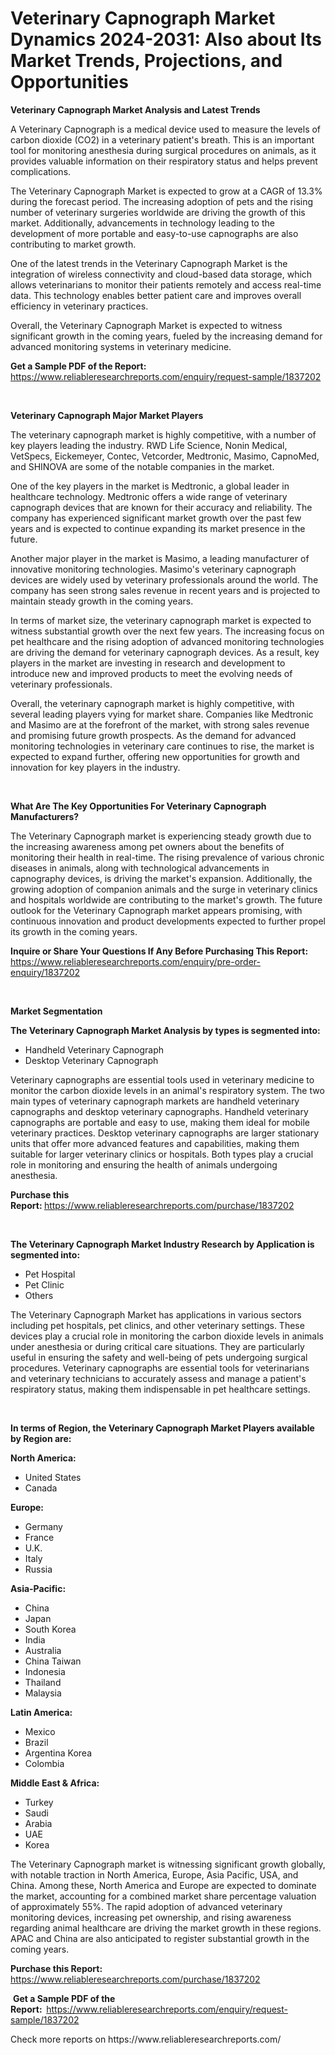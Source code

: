 <p><h1>Veterinary Capnograph Market Dynamics 2024-2031: Also about Its Market Trends, Projections, and Opportunities</h1></p><p><strong>Veterinary Capnograph Market Analysis and Latest Trends</strong></p>
<p><p>A Veterinary Capnograph is a medical device used to measure the levels of carbon dioxide (CO2) in a veterinary patient's breath. This is an important tool for monitoring anesthesia during surgical procedures on animals, as it provides valuable information on their respiratory status and helps prevent complications.</p><p>The Veterinary Capnograph Market is expected to grow at a CAGR of 13.3% during the forecast period. The increasing adoption of pets and the rising number of veterinary surgeries worldwide are driving the growth of this market. Additionally, advancements in technology leading to the development of more portable and easy-to-use capnographs are also contributing to market growth.</p><p>One of the latest trends in the Veterinary Capnograph Market is the integration of wireless connectivity and cloud-based data storage, which allows veterinarians to monitor their patients remotely and access real-time data. This technology enables better patient care and improves overall efficiency in veterinary practices.</p><p>Overall, the Veterinary Capnograph Market is expected to witness significant growth in the coming years, fueled by the increasing demand for advanced monitoring systems in veterinary medicine.</p></p>
<p><strong>Get a Sample PDF of the Report:&nbsp;</strong> <a href="https://www.reliableresearchreports.com/enquiry/request-sample/1837202">https://www.reliableresearchreports.com/enquiry/request-sample/1837202</a></p>
<p>&nbsp;</p>
<p><strong>Veterinary Capnograph Major Market Players</strong></p>
<p><p>The veterinary capnograph market is highly competitive, with a number of key players leading the industry. RWD Life Science, Nonin Medical, VetSpecs, Eickemeyer, Contec, Vetcorder, Medtronic, Masimo, CapnoMed, and SHINOVA are some of the notable companies in the market.</p><p>One of the key players in the market is Medtronic, a global leader in healthcare technology. Medtronic offers a wide range of veterinary capnograph devices that are known for their accuracy and reliability. The company has experienced significant market growth over the past few years and is expected to continue expanding its market presence in the future.</p><p>Another major player in the market is Masimo, a leading manufacturer of innovative monitoring technologies. Masimo's veterinary capnograph devices are widely used by veterinary professionals around the world. The company has seen strong sales revenue in recent years and is projected to maintain steady growth in the coming years.</p><p>In terms of market size, the veterinary capnograph market is expected to witness substantial growth over the next few years. The increasing focus on pet healthcare and the rising adoption of advanced monitoring technologies are driving the demand for veterinary capnograph devices. As a result, key players in the market are investing in research and development to introduce new and improved products to meet the evolving needs of veterinary professionals.</p><p>Overall, the veterinary capnograph market is highly competitive, with several leading players vying for market share. Companies like Medtronic and Masimo are at the forefront of the market, with strong sales revenue and promising future growth prospects. As the demand for advanced monitoring technologies in veterinary care continues to rise, the market is expected to expand further, offering new opportunities for growth and innovation for key players in the industry.</p></p>
<p>&nbsp;</p>
<p><strong>What Are The Key Opportunities For Veterinary Capnograph Manufacturers?</strong></p>
<p><p>The Veterinary Capnograph market is experiencing steady growth due to the increasing awareness among pet owners about the benefits of monitoring their health in real-time. The rising prevalence of various chronic diseases in animals, along with technological advancements in capnography devices, is driving the market's expansion. Additionally, the growing adoption of companion animals and the surge in veterinary clinics and hospitals worldwide are contributing to the market's growth. The future outlook for the Veterinary Capnograph market appears promising, with continuous innovation and product developments expected to further propel its growth in the coming years.</p></p>
<p><strong>Inquire or Share Your Questions If Any Before Purchasing This Report:</strong> <a href="https://www.reliableresearchreports.com/enquiry/pre-order-enquiry/1837202">https://www.reliableresearchreports.com/enquiry/pre-order-enquiry/1837202</a></p>
<p>&nbsp;</p>
<p><strong>Market Segmentation</strong></p>
<p><strong>The Veterinary Capnograph Market Analysis by types is segmented into:</strong></p>
<p><ul><li>Handheld Veterinary Capnograph</li><li>Desktop Veterinary Capnograph</li></ul></p>
<p><p>Veterinary capnographs are essential tools used in veterinary medicine to monitor the carbon dioxide levels in an animal's respiratory system. The two main types of veterinary capnograph markets are handheld veterinary capnographs and desktop veterinary capnographs. Handheld veterinary capnographs are portable and easy to use, making them ideal for mobile veterinary practices. Desktop veterinary capnographs are larger stationary units that offer more advanced features and capabilities, making them suitable for larger veterinary clinics or hospitals. Both types play a crucial role in monitoring and ensuring the health of animals undergoing anesthesia.</p></p>
<p><strong>Purchase this Report:&nbsp;</strong><a href="https://www.reliableresearchreports.com/purchase/1837202">https://www.reliableresearchreports.com/purchase/1837202</a></p>
<p>&nbsp;</p>
<p><strong>The Veterinary Capnograph Market Industry Research by Application is segmented into:</strong></p>
<p><ul><li>Pet Hospital</li><li>Pet Clinic</li><li>Others</li></ul></p>
<p><p>The Veterinary Capnograph Market has applications in various sectors including pet hospitals, pet clinics, and other veterinary settings. These devices play a crucial role in monitoring the carbon dioxide levels in animals under anesthesia or during critical care situations. They are particularly useful in ensuring the safety and well-being of pets undergoing surgical procedures. Veterinary capnographs are essential tools for veterinarians and veterinary technicians to accurately assess and manage a patient's respiratory status, making them indispensable in pet healthcare settings.</p></p>
<p>&nbsp;</p>
<p><strong>In terms of Region, the Veterinary Capnograph Market Players available by Region are:</strong></p>
<p>
    <p> <strong> North America: </strong>
        <ul>
            <li>United States</li>
            <li>Canada</li>
        </ul>
        </p> 
    <p> <strong> Europe: </strong>
        <ul>
            <li>Germany</li>
            <li>France</li>
            <li>U.K.</li>
            <li>Italy</li>
            <li>Russia</li>
        </ul>
        </p> 
    <p> <strong> Asia-Pacific: </strong>
        <ul>
            <li>China</li>
            <li>Japan</li>
            <li>South Korea</li>
            <li>India</li>
            <li>Australia</li>
            <li>China Taiwan</li>
            <li>Indonesia</li>
            <li>Thailand</li>
            <li>Malaysia</li>
        </ul>
        </p> 
    <p> <strong> Latin America: </strong>
        <ul>
            <li>Mexico</li>
            <li>Brazil</li>
            <li>Argentina Korea</li>
            <li>Colombia</li>
        </ul>
        </p> 
    <p> <strong> Middle East & Africa: </strong>
        <ul>
            <li>Turkey</li>
            <li>Saudi</li>
            <li>Arabia</li>
            <li>UAE</li>
            <li>Korea</li>
        </ul>
    </p>
    </p>
<p><p>The Veterinary Capnograph market is witnessing significant growth globally, with notable traction in North America, Europe, Asia Pacific, USA, and China. Among these, North America and Europe are expected to dominate the market, accounting for a combined market share percentage valuation of approximately 55%. The rapid adoption of advanced veterinary monitoring devices, increasing pet ownership, and rising awareness regarding animal healthcare are driving the market growth in these regions. APAC and China are also anticipated to register substantial growth in the coming years.</p></p>
<p><strong>Purchase this Report: </strong><a href="https://www.reliableresearchreports.com/purchase/1837202">https://www.reliableresearchreports.com/purchase/1837202</a></p>
<p>&nbsp;<strong>Get a Sample PDF of the Report:&nbsp;&nbsp;</strong><a href="https://www.reliableresearchreports.com/enquiry/request-sample/1837202">https://www.reliableresearchreports.com/enquiry/request-sample/1837202</a></p>
<p><strong></strong></p>
<p>Check more reports on https://www.reliableresearchreports.com/</p>